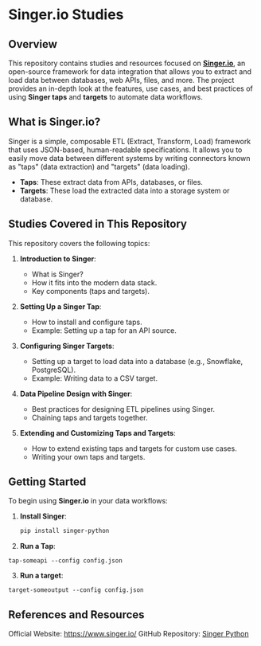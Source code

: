 # Singer.io Studies

## Overview
This repository contains studies and resources focused on **[Singer.io](https://www.singer.io/)**, an open-source framework for data integration that allows you to extract and load data between databases, web APIs, files, and more. The project provides an in-depth look at the features, use cases, and best practices of using **Singer taps** and **targets** to automate data workflows.

## What is Singer.io?
Singer is a simple, composable ETL (Extract, Transform, Load) framework that uses JSON-based, human-readable specifications. It allows you to easily move data between different systems by writing connectors known as "taps" (data extraction) and "targets" (data loading).

- **Taps**: These extract data from APIs, databases, or files.
- **Targets**: These load the extracted data into a storage system or database.

## Studies Covered in This Repository
This repository covers the following topics:

1. **Introduction to Singer**:
   - What is Singer?
   - How it fits into the modern data stack.
   - Key components (taps and targets).

2. **Setting Up a Singer Tap**:
   - How to install and configure taps.
   - Example: Setting up a tap for an API source.

3. **Configuring Singer Targets**:
   - Setting up a target to load data into a database (e.g., Snowflake, PostgreSQL).
   - Example: Writing data to a CSV target.

4. **Data Pipeline Design with Singer**:
   - Best practices for designing ETL pipelines using Singer.
   - Chaining taps and targets together.

5. **Extending and Customizing Taps and Targets**:
   - How to extend existing taps and targets for custom use cases.
   - Writing your own taps and targets.

## Getting Started
To begin using **Singer.io** in your data workflows:

1. **Install Singer**:
   ```bash
   pip install singer-python


2. **Run a Tap**:
 ```
tap-someapi --config config.json
 ```
3. **Run a target**:
 ```
target-someoutput --config config.json
 ```

## References and Resources
Official Website: https://www.singer.io/
GitHub Repository: [Singer Python](https://github.com/singer-io/singer-python)
